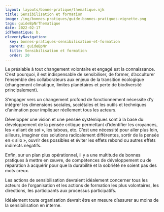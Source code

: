 ```yaml
---
layout: layouts/bonne-pratique/thematique.njk
title: Sensibilisation et formation
image: /img/bonnes-pratiques/guide-bonnes-pratiques-vignette.png
tags: guideBpNrThematique
date: 2022-02-17
idThematique: b.
eleventyNavigation:
  key: bonnes-pratiques-sensibilisation-et-formation
  parent: guideBpNr
  title: Sensibilisation et formation
  order: 20
---
```


Le préalable à tout changement volontaire et engagé est la connaissance. C’est pourquoi, il est indispensable de sensibiliser, de former, d’acculturer l’ensemble des collaborateurs aux enjeux de la transition écologique (changement climatique, limites planétaires et perte de biodiversité principalement).

S’engager vers un changement profond de fonctionnement nécessite d’y intégrer les dimensions sociales, sociétales et les outils et techniques d’animation pour impliquer réellement tous les acteurs.

Développer une vision et une pensée systémiques sont à la base du développement de la pensée critique permettant d’identifier les croyances, les « allant de soi », les tabous, etc. C’est une nécessité pour aller plus loin, ailleurs, imaginer des solutions radicalement différentes, sortir de la pensée en « silo », ouvrir des possibles et éviter les effets rebond ou autres effets indirects négatifs.

Enfin, sur un plan plus opérationnel, il y a une multitude de bonnes pratiques à mettre en œuvre, de compétences de développement ou de réparation à acquérir pour que la durabilité et la sobriété ne soient pas des mots creux. 

Les actions de sensibilisation devraient idéalement concerner tous les acteurs de l’organisation et les actions de formation les plus volontaires, les directions, les participants aux processus participatifs.

Idéalement toute organisation devrait être en mesure d’assurer au moins de la sensibilisation en interne.
